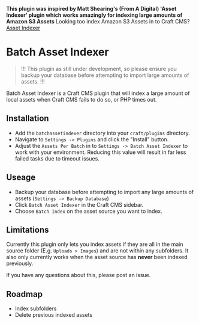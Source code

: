 **This plugin was inspired by Matt Shearing's (From A Digital) 'Asset Indexer' plugin which works amazingly for indexing large amounts of Amazon S3 Assets** Looking too index Amazon S3 Assets in to Craft CMS? [Asset Indexer](https://github.com/a-digital/assetindexer)

# Batch Asset Indexer

> !!! This plugin as still under development, so please ensure you backup your database before attempting to import large amounts of assets. !!!

Batch Asset Indexer is a Craft CMS plugin that will index a large amount of local assets when Craft CMS fails to do so, or PHP times out.

## Installation

- Add the `batchassetindexer` directory into your `craft/plugins` directory.
- Navigate to `Settings -> Plugins` and click the "Install" button.
- Adjust the `Assets Per Batch` in to `Settings -> Batch Asset Indexer` to work with your environment. Reducing this value will result in far less failed tasks due to timeout issues.

## Useage

- Backup your database before attempting to import any large amounts of assets (`Settings -> Backup Database`)
- Click `Batch Asset Indexer` in the Craft CMS sidebar.
- Choose `Batch Index` on the asset source you want to index.

## Limitations

Currently this plugin only lets you index assets if they are all in the main source folder (E.g. `Uploads > Images`) and are not within any subfolders. It also only currently works when the asset source has **never** been indexed previously.

If you have any questions about this, please post an issue.

## Roadmap

- Index subfolders
- Delete previous indexed assets